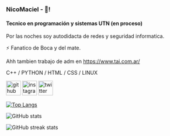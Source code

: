 ###  NicoMaciel - 👋!  
#### Tecnico en programación y sistemas UTN (en proceso) 

Por las noches soy autodidacta de redes y seguridad informatica.

⚡ Fanatico de Boca y del mate. 

Ahh tambien trabajo de adm en https://www.tai.com.ar/


C++ / PYTHON / HTML / CSS / LINUX
 

[<img src='https://cdn.jsdelivr.net/npm/simple-icons@3.0.1/icons/github.svg' alt='github' height='40'>](https://github.com/nicoamaciel)  [<img src='https://cdn.jsdelivr.net/npm/simple-icons@3.0.1/icons/instagram.svg' alt='instagram' height='40'>](https://www.instagram.com/nicoamaciel/)  [<img src='https://cdn.jsdelivr.net/npm/simple-icons@3.0.1/icons/twitter.svg' alt='twitter' height='40'>](https://twitter.com/nicoamaciel)  

[![Top Langs](https://github-readme-stats.vercel.app/api/top-langs/?username=nicoamaciel)](https://github.com/anuraghazra/github-readme-stats)

![GitHub stats](https://github-readme-stats.vercel.app/api?username=nicoamaciel&show_icons=true)  

![GitHub streak stats](https://github-readme-streak-stats.herokuapp.com/?user=nicoamaciel)  


